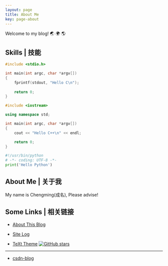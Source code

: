 ```yaml
---
layout: page
title: About Me
key: page-about
---
```

Welcome to my blog! :earth_asia: :earth_africa: :earth_americas:


## Skills | 技能

```c
#include <stdio.h>

int main(int argc, char *argv[])
{
    fprintf(stdout, "Hello C\n");
    
    return 0;
}
```

```c++
#include <iostream>

using namespace std;

int main(int argc, char *argv[]) 
{
    cout << "Hello C++\n" << endl;

    return 0;
}
```

```python
#!/usr/bin/python
# -*- coding: UTF-8 -*-
print('Hello Python')
```

<!--more-->

## About Me | 关于我

My name is Chengming(成名), Please advise!

## Some Links | 相关链接

- [About This Blog](/2018/04/09/About-this-blog.html)

- [Site Log](/blog/site-log.html)

- [TeXt Theme](https://github.com/freeape/jekyll-TeXt-theme) [![GitHub stars](https://img.shields.io/github/stars/freeape/jekyll-TeXt-theme.svg?style=social&label=Stars)]()

---

- [csdn-blog](https://blog.csdn.net/freeape)

